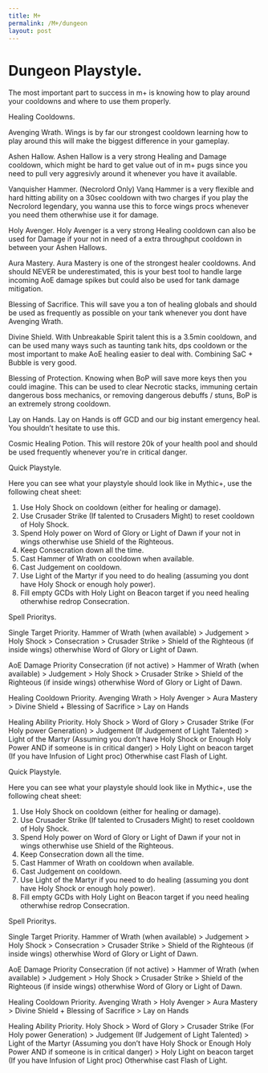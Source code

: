 ```yaml
---
title: M+
permalink: /M+/dungeon
layout: post
---
```



# Dungeon Playstyle.

The most important part to success in m+ is knowing how to play around your cooldowns and where to use them properly.

Healing Cooldowns.

Avenging Wrath.
Wings is by far our strongest cooldown learning how to play around this will make the biggest difference in your gameplay.

Ashen Hallow.
Ashen Hallow is a very strong Healing and Damage cooldown, which might be hard to get value out of in m+ pugs since you need to pull very aggresivly around it whenever you have it available.

Vanquisher Hammer. (Necrolord Only)
Vanq Hammer is a very flexible and hard hitting ability on a 30sec cooldown with two charges if you play the Necrolord legendary, you wanna use this to force wings procs whenever you need them otherwhise use it for damage.

Holy Avenger.
Holy Avenger is a very strong Healing cooldown can also be used for Damage if your not in need of a extra throughput cooldown in between your Ashen Hallows.

Aura Mastery. 
Aura Mastery is one of the strongest healer cooldowns. And should NEVER be underestimated, this is your best tool to handle large incoming AoE damage spikes but could also be used for tank damage mitigation.

Blessing of Sacrifice.
This will save you a ton of healing globals and should be used as frequently as possible on your tank whenever you dont have Avenging Wrath.

Divine Shield.
With Unbreakable Spirit talent this is a 3.5min cooldown, and can be used many ways such as taunting tank hits, dps cooldown or the most important to make AoE healing easier to deal with. Combining SaC + Bubble is very good.

Blessing of Protection.
Knowing when BoP will save more keys then you could imagine. This can be used to clear Necrotic stacks, immuning certain dangerous boss mechanics, or removing dangerous debuffs / stuns, BoP is an extremely strong cooldown.

Lay on Hands.
Lay on Hands is off GCD and our big instant emergency heal. You shouldn’t hesitate to use this.

Cosmic Healing Potion.
This will restore 20k of your health pool and should be used frequently whenever you're in critical danger.




Quick Playstyle.
			
Here you can see what your playstyle should look like in Mythic+, use the following cheat sheet:

1. Use Holy Shock on cooldown (either for healing or damage).
2. Use Crusader Strike (If talented to Crusaders Might) to reset cooldown of Holy Shock.
3. Spend Holy power on Word of Glory or Light of Dawn if your not in wings otherwhise use Shield of the Righteous.
4. Keep Consecration down all the time.
5. Cast Hammer of Wrath on cooldown when available.
6. Cast Judgement on cooldown.
7. Use Light of the Martyr if you need to do healing (assuming you dont have Holy Shock or enough holy power).
8. Fill empty GCDs with Holy Light on Beacon target if you need healing otherwhise redrop Consecration.

Spell Prioritys.

Single Target Priority.
Hammer of Wrath (when available) > Judgement > Holy Shock > Consecration > Crusader Strike >  Shield of the Righteous (if inside wings) otherwhise Word of Glory or Light of Dawn.

AoE Damage Priority
Consecration (if not active) > Hammer of Wrath (when available) > Judgement > Holy Shock > Crusader Strike > Shield of the Righteous (if inside wings) otherwhise Word of Glory or Light of Dawn.

Healing Cooldown Priority.
Avenging Wrath > Holy Avenger > Aura Mastery > Divine Shield + Blessing of Sacrifice > Lay on Hands

Healing Ability Priority.
Holy Shock > Word of Glory > Crusader Strike (For Holy power Generation) > Judgement (If Judgement of Light Talented) > Light of the Martyr (Assuming you don’t have Holy Shock or Enough Holy Power AND if someone is in critical danger) > Holy Light on beacon target (If you have Infusion of Light proc) Otherwhise cast Flash of Light.








Quick Playstyle.
			
Here you can see what your playstyle should look like in Mythic+, use the following cheat sheet:

1. Use Holy Shock on cooldown (either for healing or damage).
2. Use Crusader Strike (If talented to Crusaders Might) to reset cooldown of Holy Shock.
3. Spend Holy power on Word of Glory or Light of Dawn if your not in wings otherwhise use Shield of the Righteous.
4. Keep Consecration down all the time.
5. Cast Hammer of Wrath on cooldown when available.
6. Cast Judgement on cooldown.
7. Use Light of the Martyr if you need to do healing (assuming you dont have Holy Shock or enough holy power).
8. Fill empty GCDs with Holy Light on Beacon target if you need healing otherwhise redrop Consecration.

Spell Prioritys.

Single Target Priority.
Hammer of Wrath (when available) > Judgement > Holy Shock > Consecration > Crusader Strike >  Shield of the Righteous (if inside wings) otherwhise Word of Glory or Light of Dawn.

AoE Damage Priority
Consecration (if not active) > Hammer of Wrath (when available) > Judgement > Holy Shock > Crusader Strike > Shield of the Righteous (if inside wings) otherwhise Word of Glory or Light of Dawn.

Healing Cooldown Priority.
Avenging Wrath > Holy Avenger > Aura Mastery > Divine Shield + Blessing of Sacrifice > Lay on Hands

Healing Ability Priority.
Holy Shock > Word of Glory > Crusader Strike (For Holy power Generation) > Judgement (If Judgement of Light Talented) > Light of the Martyr (Assuming you don’t have Holy Shock or Enough Holy Power AND if someone is in critical danger) > Holy Light on beacon target (If you have Infusion of Light proc) Otherwhise cast Flash of Light.

